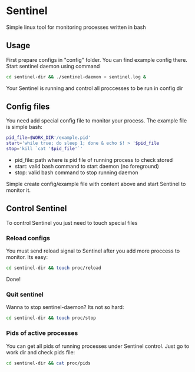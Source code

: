 # Sentinel
Simple linux tool for monitoring processes written in bash

## Usage
First prepare configs in "config" folder. You can find example config there.
Start sentinel daemon using command
```bash
cd sentinel-dir && ./sentinel-daemon > sentinel.log &
```
Your Sentinel is running and control all proccesses to be run in config dir

## Config files
You need add special config file to monitor your process. The example file is simple bash:
```bash
pid_file=$WORK_DIR'/example.pid'
start='while true; do sleep 1; done & echo $! > '$pid_file
stop='kill `cat '$pid_file'`'
```
- pid_file: path where is pid file of running process to check stored
- start: valid bash command to start daemon (no foreground)
- stop: valid bash command to stop running daemon

Simple create config/example file with content above and start Sentinel to monitor it.

## Control Sentinel
To control Sentinel you just need to touch special files

### Reload configs
You must send reload signal to Sentinel after you add more proccess to monitor. Its easy:
```bash
cd sentinel-dir && touch proc/reload
```
Done!

### Quit sentinel
Wanna to stop sentinel-daemon? Its not so hard:
```bash
cd sentinel-dir && touch proc/stop
```

### Pids of active processes
You can get all pids of running processes under Sentinel control. Just go to work dir and check pids file:
```bash
cd sentinel-dir && cat proc/pids
```

